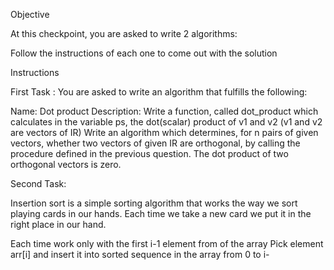 Objective

At this checkpoint, you are asked to write 2 algorithms:


Follow the instructions of each one to come out with the solution

Instructions


First Task :
You are asked to write an algorithm that fulfills the following: 

Name: Dot product
Description:
Write a function, called dot_product which calculates in the variable ps, the dot(scalar) product of v1 and v2 (v1 and v2 are vectors of IR)
Write an algorithm which determines, for n pairs of given vectors, whether two vectors of given IR are orthogonal, by calling the procedure defined in the previous question. The dot product of two orthogonal vectors is zero.


Second Task:

Insertion sort is a simple sorting algorithm that works the way we sort playing cards in our hands. Each time we take a new card we put it in the right place in our hand.

Each time work only with the first i-1 element from of the array
Pick element arr[i] and insert it into sorted sequence in the array from 0 to i-

